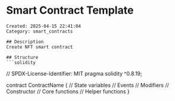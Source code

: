 # Smart Contract Template
    Created: 2025-04-15 22:41:04
    Category: smart_contracts

    ## Description
    Create NFT smart contract

    ## Structure
    ```solidity
// SPDX-License-Identifier: MIT
pragma solidity ^0.8.19;

contract ContractName {
    // State variables
    // Events
    // Modifiers
    // Constructor
    // Core functions
    // Helper functions
}
```